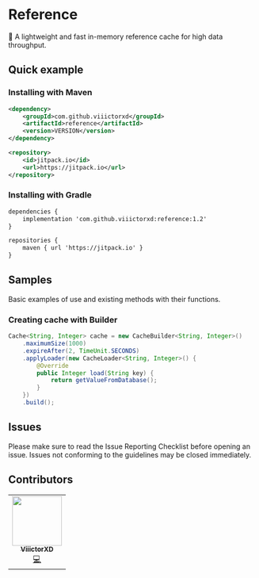 
<p align="center">
<h1>Reference</h1>
🚀 A lightweight and fast in-memory reference cache for high data throughput.
</p>

<h2>Quick example</h2>
<h3>Installing with Maven</h3>

```xml
<dependency>
    <groupId>com.github.viiictorxd</groupId>
    <artifactId>reference</artifactId>
    <version>VERSION</version>
</dependency>
```

```xml
<repository>
    <id>jitpack.io</id>
    <url>https://jitpack.io</url>
</repository>
```

<h3>Installing with Gradle</h3>

```xml
dependencies {
    implementation 'com.github.viiictorxd:reference:1.2'
}
```

```xml
repositories {
    maven { url 'https://jitpack.io' }
}
```

<h2>Samples</h2>
Basic examples of use and existing methods with their functions.

<h3>Creating cache with Builder</h3>

```java
Cache<String, Integer> cache = new CacheBuilder<String, Integer>()
    .maximumSize(1000)
    .expireAfter(2, TimeUnit.SECONDS)
    .applyLoader(new CacheLoader<String, Integer>() {
        @Override
        public Integer load(String key) {
            return getValueFromDatabase();
        }
    })
    .build();
```

<h2>Issues</h2>
Please make sure to read the Issue Reporting Checklist before opening an issue. Issues not conforming to the guidelines may be closed immediately.

<h2>Contributors</h2>
<table>
  <tr>
    <td align="center"><a href="https://github.com/ViiictorXD">
<img src="https://avatars3.githubusercontent.com/u/38568440?v=4" width="100px;" alt=""/><br /><sub><b>ViiictorXD</b></sub></a><br /><a href="https://github.com/ViiictorXD/fast-cache/commits?author=ViiictorXD" title="Code">💻</a></td>
  </tr>
</table>
